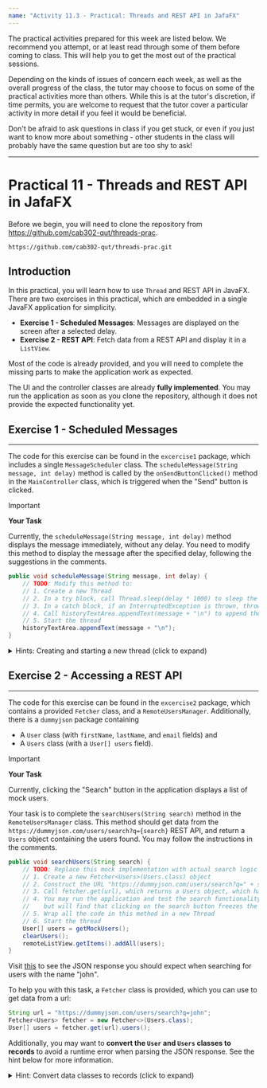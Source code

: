 ```yaml
---
name: "Activity 11.3 - Practical: Threads and REST API in JafaFX"
---
```

The practical activities prepared for this week are listed below. We recommend you attempt, or at least read through some of them before coming to class. This will help you to get the most out of the practical sessions.

Depending on the kinds of issues of concern each week, as well as the overall progress of the class, the tutor may choose to focus on some of the practical activities more than others. While this is at the tutor's discretion, if time permits, you are welcome to request that the tutor cover a particular activity in more detail if you feel it would be beneficial.

Don't be afraid to ask questions in class if you get stuck, or even if you just want to know more about something - other students in the class will probably have the same question but are too shy to ask!

---

# Practical 11 - Threads and REST API in JafaFX

Before we begin, you will need to clone the repository from https://github.com/cab302-qut/threads-prac.

```
https://github.com/cab302-qut/threads-prac.git
```

## Introduction

In this practical, you will learn how to use `Thread` and REST API in JavaFX. There are two exercises in this practical, which are embedded in a single JavaFX application for simplicity.

- **Exercise 1 - Scheduled Messages**: Messages are displayed on the screen after a selected delay.
- **Exercise 2 - REST API**: Fetch data from a REST API and display it in a `ListView`.

Most of the code is already provided, and you will need to complete the missing parts to make the application work as expected.

The UI and the controller classes are already **fully implemented**. You may run the application as soon as you clone the repository, although it does not provide the expected functionality yet.

## Exercise 1 - Scheduled Messages

---

The code for this exercise can be found in the `excercise1` package, which includes a single `MessageScheduler` class. The `scheduleMessage(String message, int delay)` method is called by the `onSendButtonClicked()` method in the `MainController` class, which is triggered when the "Send" button is clicked.

> [!IMPORTANT]
> 
> **Your Task**
> 
> Currently, the `scheduleMessage(String message, int delay)` method displays the message immediately, without any delay.
> You need to modify this method to display the message after the specified delay, following the suggestions in the comments.
> ```java
> public void scheduleMessage(String message, int delay) {
>     // TODO: Modify this method to:
>     // 1. Create a new Thread
>     // 2. In a try block, call Thread.sleep(delay * 1000) to sleep the thread for the specified delay.
>     // 3. In a catch block, if an InterruptedException is thrown, throw a new RuntimeException with the caught exception as the cause
>     // 4. Call historyTextArea.appendText(message + "\n") to append the message to the text area
>     // 5. Start the thread
>     historyTextArea.appendText(message + "\n");
> }

<details>
<summary>Hints: Creating and starting a new thread (click to expand)</summary>

A `Thread` object is created by passing a `Runnable` object to its constructor.

The `Runnable` object is an interface that represents a task that can be executed by a thread. The `Runnable` interface has a single method, `run()`, which is called when the thread is started.

```java
// Anonymous class implementing the Runnable interface
Runnable task = new Runnable() {
    @Override
    public void run() {
        // Your task here, 
        // like waiting for a 1 second (1000 milliseconds)
        try {
            Thread.sleep(1000);
        } catch (InterruptedException e) {
            e.printStackTrace();
        }
        System.out.println("1 second has passed since the thread started.");
    }
};
// Create and start a new thread to execute the task
Thread thread = new Thread(task);
thread.start();
```

You may also use a **lambda expression** to create a `Runnable` object, which is more concise but may be less readable for beginners.

```java
Runnable task = () -> {
    // Your task here
    try {
        Thread.sleep(1000);
    } catch (InterruptedException e) {
        e.printStackTrace();
    }
    System.out.println("1 second has passed since the thread started.");
};
```

</details>

## Exercise 2 - Accessing a REST API

---

The code for this exercise can be found in the `excercise2` package, which contains a provided `Fetcher` class, and a `RemoteUsersManager`. Additionally, there is a `dummyjson` package containing 
- A `User` class (with `firstName`, `lastName`, and `email` fields) and 
- A `Users` class (with a `User[] users` field).

> [!IMPORTANT]
> 
> **Your Task**
> 
> Currently, clicking the "Search" button in the application displays a list of mock users.
>
> Your task is to complete the `searchUsers(String search)` method in the `RemoteUsersManager` class. This method should get data from the `https://dummyjson.com/users/search?q={search}` REST API, and return a `Users` object containing the users found. You may follow the instructions in the comments.
>
> ```java
> public void searchUsers(String search) {
>     // TODO: Replace this mock implementation with actual search logic on a remote API
>     // 1. Create a new Fetcher<Users>(Users.class) object
>     // 2. Construct the URL "https://dummyjson.com/users/search?q=" + search as a String
>     // 3. Call fetcher.get(url), which returns a Users object, which has a .users() method that returns an array of User objects
>     // 4. You may run the application and test the search functionality
>     //    but will find that clicking on the search button freezes the UI
>     // 5. Wrap all the code in this method in a new Thread
>     // 6. Start the thread
>     User[] users = getMockUsers();
>     clearUsers();
>     remoteListView.getItems().addAll(users);
> }
> ```
> Visit [this](https://dummyjson.com/users/search?q=john) to see the JSON response you should expect when searching for users with the name "john".
>
> To help you with this task, a `Fetcher` class is provided, which you can use to get data from a url:
>
> ```java
> String url = "https://dummyjson.com/users/search?q=john";
> Fetcher<Users> fetcher = new Fetcher<>(Users.class);
> User[] users = fetcher.get(url).users();
> ```
> Additionally, you may want to **convert the `User` and `Users` classes to records** to avoid a runtime error when parsing the JSON response. See the hint below for more information.

<details>
<summary>Hint: Convert data classes to records (click to expand)</summary>

If you add the above code to the `searchUsers(String search)` method, you will get a runtime error where Gson has trouble converting accessing the `users` field in the JSON response:

```plaintext
com.google.gson.JsonIOException: Failed making field 'com.example.javafxthread.exercise2.dummyjson.Users#users' accessible; either increase its visibility or write a custom TypeAdapter for its declaring type.
```

While this can be fixed by either making the `users` field public (which is a bad practice), or writing a custom [`TypeAdapter`](https://www.tutorialspoint.com/gson/gson_custom_adapters.htm), which is a bit more complex than necessary for this exercise. There is a simpler and more elegant solution: **convert the `User` and `Users` classes to records**.

A **record** is a special kind of class introduced in Java 14 that is designed to be a simple and concise way to define classes that are mostly data. Records are immutable (so no setters are needed), and they automatically generate `equals()`, `hashCode()`, and `toString()` methods based on the fields defined in the record.

A record is defined using the `record` keyword (instead of `class`), followed by the name of the record and a list of fields in parentheses. For example, a `Rectangle` record with `length` and `width` fields can be defined as follows:

```java
public record Rectangle(double length, double width) { }
```

Which is equivalent to the following class:

```java
public final class Rectangle {
    private final double length;
    private final double width;
    public Rectangle(double length, double width) {
        this.length = length;
        this.width = width;
    }
    double length() { return this.length; }
    double width()  { return this.width; }
    @Override
    public String toString() {
        return "Rectangle{" +
                "length=" + length +
                ", width=" + width +
                '}';
    }
    @Override
    public boolean equals(Object o) {
        if (this == o) return true;
        if (o == null || getClass() != o.getClass()) return false;
        Rectangle rectangle = (Rectangle) o;
        return Double.compare(rectangle.length, length) == 0 && Double.compare(rectangle.width, width) == 0;
    }
    @Override
    public int hashCode() {
        return Objects.hash(length, width);
    }
}
```
</details>
